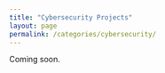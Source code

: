 ```yaml
---
title: "Cybersecurity Projects"
layout: page
permalink: /categories/cybersecurity/
---
```


Coming soon.
